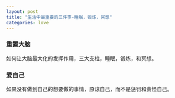 ```yaml
---
layout: post
title: "生活中最重要的三件事-睡眠，锻炼，冥想"
categories: love
---
```


### 重置大脑

如何让大脑最大化的发挥作用，三大支柱，睡眠，锻炼，和冥想。

### 爱自己

如果没有做到自己的想要做的事情，原谅自己，而不是惩罚和责怪自己。
